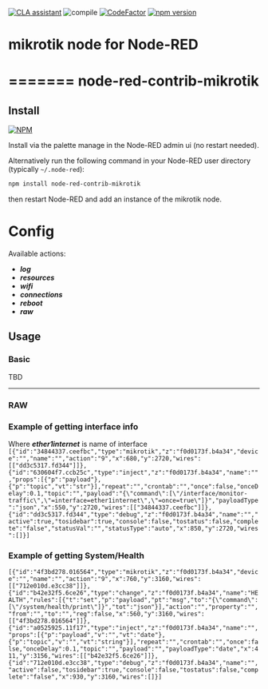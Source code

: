 
[![CLA assistant](https://cla-assistant.io/readme/badge/node-red-contrib/node-red-contrib-mikrotik)](https://cla-assistant.io/node-red-contrib/node-red-contrib-mikrotik)
![compile](https://github.com/node-red-contrib/node-red-contrib-mikrotik/workflows/compile/badge.svg)
[![CodeFactor](https://www.codefactor.io/repository/github/node-red-contrib/node-red-contrib-mikrotik/badge)](https://www.codefactor.io/repository/github/node-red-contrib/node-red-contrib-mikrotik)
[![npm version](https://badge.fury.io/js/node-red-contrib-mikrotik.svg)](https://badge.fury.io/js/node-red-contrib-mikrotik)
# mikrotik node for Node-RED
=======
node-red-contrib-mikrotik
=======

## Install
[![NPM](https://nodei.co/npm/node-red-contrib-mikrotik.png?downloads=true)](https://nodei.co/npm/node-red-contrib-mikrotik/)


Install via the palette manage in the Node-RED admin ui (no restart needed).

Alternatively run the following command in your Node-RED user directory (typically `~/.node-red`):

```sh
npm install node-red-contrib-mikrotik
```

then restart Node-RED and add an instance of the mikrotik node.

# Config

Available actions: 
- ***log***
- ***resources***
- ***wifi***
- ***connections***
- ***reboot*** 
- ***raw***

## Usage


### Basic

TBD

-----

### RAW

### Example of getting interface info
 Where ***ether1internet*** is name of interface 
`[{"id":"34844337.ceefbc","type":"mikrotik","z":"f0d0173f.b4a34","device":"","name":"","action":"9","x":680,"y":2720,"wires":[["dd3c5317.fd344"]]},{"id":"630604f7.ccb25c","type":"inject","z":"f0d0173f.b4a34","name":"","props":[{"p":"payload"},{"p":"topic","vt":"str"}],"repeat":"","crontab":"","once":false,"onceDelay":0.1,"topic":"","payload":"{\"command\":[\"/interface/monitor-traffic\",\"=interface=ether1internet\",\"=once=true\"]}","payloadType":"json","x":550,"y":2720,"wires":[["34844337.ceefbc"]]},{"id":"dd3c5317.fd344","type":"debug","z":"f0d0173f.b4a34","name":"","active":true,"tosidebar":true,"console":false,"tostatus":false,"complete":"false","statusVal":"","statusType":"auto","x":850,"y":2720,"wires":[]}]`



### Example of getting System/Health

`[{"id":"4f3bd278.016564","type":"mikrotik","z":"f0d0173f.b4a34","device":"","name":"","action":"9","x":760,"y":3160,"wires":[["712e010d.e3cc38"]]},{"id":"b42e32f5.6ce26","type":"change","z":"f0d0173f.b4a34","name":"HEALTH","rules":[{"t":"set","p":"payload","pt":"msg","to":"{\"command\":[\"/system/health/print\"]}","tot":"json"}],"action":"","property":"","from":"","to":"","reg":false,"x":560,"y":3160,"wires":[["4f3bd278.016564"]]},{"id":"a0525925.11f17","type":"inject","z":"f0d0173f.b4a34","name":"","props":[{"p":"payload","v":"","vt":"date"},{"p":"topic","v":"","vt":"string"}],"repeat":"","crontab":"","once":false,"onceDelay":0.1,"topic":"","payload":"","payloadType":"date","x":411,"y":3156,"wires":[["b42e32f5.6ce26"]]},{"id":"712e010d.e3cc38","type":"debug","z":"f0d0173f.b4a34","name":"","active":false,"tosidebar":true,"console":false,"tostatus":false,"complete":"false","x":930,"y":3160,"wires":[]}]`

